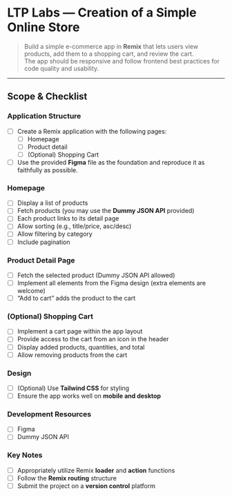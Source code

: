 # LTP Labs — Creation of a Simple Online Store

> Build a simple e-commerce app in **Remix** that lets users view products, add them to a shopping cart, and review the cart.  
> The app should be responsive and follow frontend best practices for code quality and usability.

---

## Scope & Checklist

### Application Structure
- [ ] Create a Remix application with the following pages:
  - [ ] Homepage
  - [ ] Product detail
  - [ ] (Optional) Shopping Cart
- [ ] Use the provided **Figma** file as the foundation and reproduce it as faithfully as possible.

### Homepage
- [ ] Display a list of products
- [ ] Fetch products (you may use the **Dummy JSON API** provided)
- [ ] Each product links to its detail page
- [ ] Allow sorting (e.g., title/price, asc/desc)
- [ ] Allow filtering by category
- [ ] Include pagination

### Product Detail Page
- [ ] Fetch the selected product (Dummy JSON API allowed)
- [ ] Implement all elements from the Figma design (extra elements are welcome)
- [ ] “Add to cart” adds the product to the cart

### (Optional) Shopping Cart
- [ ] Implement a cart page within the app layout
- [ ] Provide access to the cart from an icon in the header
- [ ] Display added products, quantities, and total
- [ ] Allow removing products from the cart

### Design
- [ ] (Optional) Use **Tailwind CSS** for styling
- [ ] Ensure the app works well on **mobile and desktop**

### Development Resources
- [ ] Figma
- [ ] Dummy JSON API

### Key Notes
- [ ] Appropriately utilize Remix **loader** and **action** functions
- [ ] Follow the **Remix routing** structure
- [ ] Submit the project on a **version control** platform

